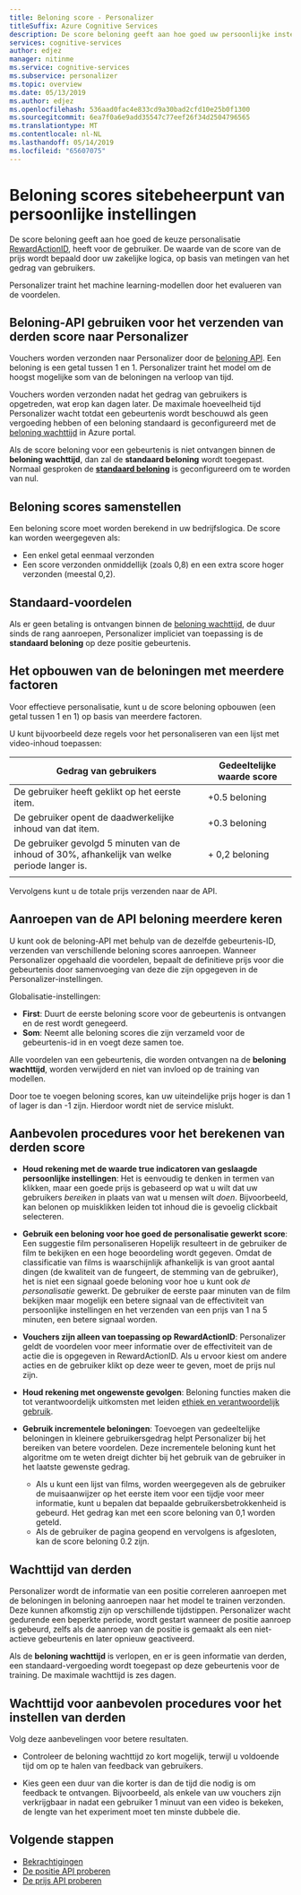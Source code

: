 ```yaml
---
title: Beloning score - Personalizer
titleSuffix: Azure Cognitive Services
description: De score beloning geeft aan hoe goed uw persoonlijke instellingen keuze, RewardActionID, heeft geleid tot voor de gebruiker. De waarde van de score van de prijs wordt bepaald door uw zakelijke logica, op basis van metingen van het gedrag van gebruikers. De machine learning-modellen traint personalizer door het evalueren van de voordelen.
services: cognitive-services
author: edjez
manager: nitinme
ms.service: cognitive-services
ms.subservice: personalizer
ms.topic: overview
ms.date: 05/13/2019
ms.author: edjez
ms.openlocfilehash: 536aad0fac4e833cd9a30bad2cfd10e25b0f1300
ms.sourcegitcommit: 6ea7f0a6e9add35547c77eef26f34d2504796565
ms.translationtype: MT
ms.contentlocale: nl-NL
ms.lasthandoff: 05/14/2019
ms.locfileid: "65607075"
---
```

# <a name="reward-scores-indicate-success-of-personalization"></a>Beloning scores sitebeheerpunt van persoonlijke instellingen

De score beloning geeft aan hoe goed de keuze personalisatie [RewardActionID](https://docs.microsoft.com/rest/api/cognitiveservices/personalizer/events/rank#rankresponse), heeft voor de gebruiker. De waarde van de score van de prijs wordt bepaald door uw zakelijke logica, op basis van metingen van het gedrag van gebruikers.

Personalizer traint het machine learning-modellen door het evalueren van de voordelen. 

## <a name="use-reward-api-to-send-reward-score-to-personalizer"></a>Beloning-API gebruiken voor het verzenden van derden score naar Personalizer

Vouchers worden verzonden naar Personalizer door de [beloning API](https://docs.microsoft.com/rest/api/cognitiveservices/personalizer/events/reward). Een beloning is een getal tussen 1 en 1. Personalizer traint het model om de hoogst mogelijke som van de beloningen na verloop van tijd.

Vouchers worden verzonden nadat het gedrag van gebruikers is opgetreden, wat erop kan dagen later. De maximale hoeveelheid tijd Personalizer wacht totdat een gebeurtenis wordt beschouwd als geen vergoeding hebben of een beloning standaard is geconfigureerd met de [beloning wachttijd](#reward-wait-time) in Azure portal.

Als de score beloning voor een gebeurtenis is niet ontvangen binnen de **beloning wachttijd**, dan zal de **standaard beloning** wordt toegepast. Normaal gesproken de **[standaard beloning](how-to-settings.md#configure-reward-settings-for-the-feedback-loop-based-on-use-case)** is geconfigureerd om te worden van nul.

## <a name="composing-reward-scores"></a>Beloning scores samenstellen

Een beloning score moet worden berekend in uw bedrijfslogica. De score kan worden weergegeven als:

* Een enkel getal eenmaal verzonden 
* Een score verzonden onmiddellijk (zoals 0,8) en een extra score hoger verzonden (meestal 0,2).

## <a name="default-rewards"></a>Standaard-voordelen

Als er geen betaling is ontvangen binnen de [beloning wachttijd](#reward-wait-time), de duur sinds de rang aanroepen, Personalizer impliciet van toepassing is de **standaard beloning** op deze positie gebeurtenis.

## <a name="building-up-rewards-with-multiple-factors"></a>Het opbouwen van de beloningen met meerdere factoren  

Voor effectieve personalisatie, kunt u de score beloning opbouwen (een getal tussen 1 en 1) op basis van meerdere factoren. 

U kunt bijvoorbeeld deze regels voor het personaliseren van een lijst met video-inhoud toepassen:

|Gedrag van gebruikers|Gedeeltelijke waarde score|
|--|--|
|De gebruiker heeft geklikt op het eerste item.|+0.5 beloning|
|De gebruiker opent de daadwerkelijke inhoud van dat item.|+0.3 beloning|
|De gebruiker gevolgd 5 minuten van de inhoud of 30%, afhankelijk van welke periode langer is.|+ 0,2 beloning|
|||

Vervolgens kunt u de totale prijs verzenden naar de API.

## <a name="calling-the-reward-api-multiple-times"></a>Aanroepen van de API beloning meerdere keren

U kunt ook de beloning-API met behulp van de dezelfde gebeurtenis-ID, verzenden van verschillende beloning scores aanroepen. Wanneer Personalizer opgehaald die voordelen, bepaalt de definitieve prijs voor die gebeurtenis door samenvoeging van deze die zijn opgegeven in de Personalizer-instellingen.

Globalisatie-instellingen:

*  **First**: Duurt de eerste beloning score voor de gebeurtenis is ontvangen en de rest wordt genegeerd.
* **Som**: Neemt alle beloning scores die zijn verzameld voor de gebeurtenis-id in en voegt deze samen toe.

Alle voordelen van een gebeurtenis, die worden ontvangen na de **beloning wachttijd**, worden verwijderd en niet van invloed op de training van modellen.

Door toe te voegen beloning scores, kan uw uiteindelijke prijs hoger is dan 1 of lager is dan -1 zijn. Hierdoor wordt niet de service mislukt.

<!--
@edjez - is the number ignored if it is outside the acceptable range?
-->

## <a name="best-practices-for-calculating-reward-score"></a>Aanbevolen procedures voor het berekenen van derden score

* **Houd rekening met de waarde true indicatoren van geslaagde persoonlijke instellingen**: Het is eenvoudig te denken in termen van klikken, maar een goede prijs is gebaseerd op wat u wilt dat uw gebruikers *bereiken* in plaats van wat u mensen wilt *doen*.  Bijvoorbeeld, kan belonen op muisklikken leiden tot inhoud die is gevoelig clickbait selecteren.

* **Gebruik een beloning voor hoe goed de personalisatie gewerkt score**: Een suggestie film personaliseren Hopelijk resulteert in de gebruiker de film te bekijken en een hoge beoordeling wordt gegeven. Omdat de classificatie van films is waarschijnlijk afhankelijk is van groot aantal dingen (de kwaliteit van de fungeert, de stemming van de gebruiker), het is niet een signaal goede beloning voor hoe u kunt ook *de personalisatie* gewerkt. De gebruiker de eerste paar minuten van de film bekijken maar mogelijk een betere signaal van de effectiviteit van persoonlijke instellingen en het verzenden van een prijs van 1 na 5 minuten, een betere signaal worden.

* **Vouchers zijn alleen van toepassing op RewardActionID**: Personalizer geldt de voordelen voor meer informatie over de effectiviteit van de actie die is opgegeven in RewardActionID. Als u ervoor kiest om andere acties en de gebruiker klikt op deze weer te geven, moet de prijs nul zijn.

* **Houd rekening met ongewenste gevolgen**: Beloning functies maken die tot verantwoordelijk uitkomsten met leiden [ethiek en verantwoordelijk gebruik](ethics-responsible-use.md).

* **Gebruik incrementele beloningen**: Toevoegen van gedeeltelijke beloningen in kleinere gebruikersgedrag helpt Personalizer bij het bereiken van betere voordelen. Deze incrementele beloning kunt het algoritme om te weten dreigt dichter bij het gebruik van de gebruiker in het laatste gewenste gedrag.
    * Als u kunt een lijst van films, worden weergegeven als de gebruiker de muisaanwijzer op het eerste item voor een tijdje voor meer informatie, kunt u bepalen dat bepaalde gebruikersbetrokkenheid is gebeurd. Het gedrag kan met een score beloning van 0,1 worden geteld. 
    * Als de gebruiker de pagina geopend en vervolgens is afgesloten, kan de score beloning 0.2 zijn. 

## <a name="reward-wait-time"></a>Wachttijd van derden

Personalizer wordt de informatie van een positie correleren aanroepen met de beloningen in beloning aanroepen naar het model te trainen verzonden. Deze kunnen afkomstig zijn op verschillende tijdstippen. Personalizer wacht gedurende een beperkte periode, wordt gestart wanneer de positie aanroep is gebeurd, zelfs als de aanroep van de positie is gemaakt als een niet-actieve gebeurtenis en later opnieuw geactiveerd.

Als de **beloning wachttijd** is verlopen, en er is geen informatie van derden, een standaard-vergoeding wordt toegepast op deze gebeurtenis voor de training. De maximale wachttijd is zes dagen.

## <a name="best-practices-for-setting-reward-wait-time"></a>Wachttijd voor aanbevolen procedures voor het instellen van derden

Volg deze aanbevelingen voor betere resultaten.

* Controleer de beloning wachttijd zo kort mogelijk, terwijl u voldoende tijd om op te halen van feedback van gebruikers. 

<!--@Edjez - storage quota? -->

* Kies geen een duur van die korter is dan de tijd die nodig is om feedback te ontvangen. Bijvoorbeeld, als enkele van uw vouchers zijn verkrijgbaar in nadat een gebruiker 1 minuut van een video is bekeken, de lengte van het experiment moet ten minste dubbele die.

## <a name="next-steps"></a>Volgende stappen

* [Bekrachtigingen](concepts-reinforcement-learning.md) 
* [De positie API proberen](https://westus2.dev.cognitive.microsoft.com/docs/services/personalizer-api/operations/Rank/console)
* [De prijs API proberen](https://westus2.dev.cognitive.microsoft.com/docs/services/personalizer-api/operations/Reward)
